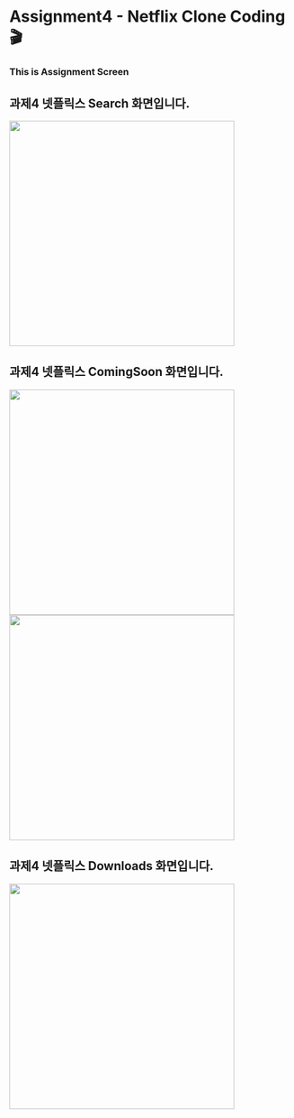 # Assignment4 - Netflix Clone Coding 🎬
### This is Assignment Screen

## 과제4 넷플릭스 Search 화면입니다.

<img src="https://github.com/user-attachments/assets/f57c26a3-28d5-420a-834f-b80b716d3507" width="400"/>


## 과제4 넷플릭스 ComingSoon 화면입니다.

<img src="https://github.com/user-attachments/assets/0979d41b-0d36-4dc1-8150-fce1e4110760" width="400"/>
<img src="https://github.com/user-attachments/assets/014d4bca-ce33-42fa-8899-1ec562d2e448" width="400"/>


## 과제4 넷플릭스 Downloads 화면입니다.

<img src="https://github.com/user-attachments/assets/3336fcb3-3cb4-4947-98b2-47dcd94793ad" width="400"/>



